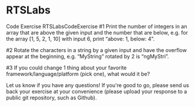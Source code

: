 # RTSLabs
Code Exercise
RTSLabsCodeExercise
#1 Print the number of integers in an array that are above the given input and the number that are below, e.g. for the array [1, 5, 2, 1, 10] with input 6, print “above: 1, below: 4”.

#2 Rotate the characters in a string by a given input and have the overflow appear at the beginning, e.g. “MyString” rotated by 2 is “ngMyStri”.

#3 If you could change 1 thing about your favorite framework/language/platform (pick one), what would it be?

Let us know if you have any questions! If you're good to go, please send us back your exercise at your convenience (please upload your response to a public git repository, such as Github).